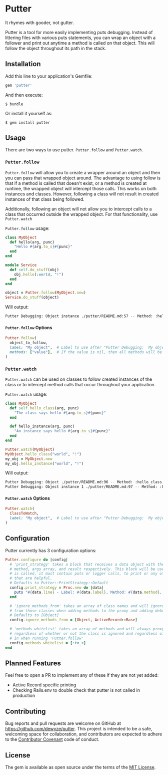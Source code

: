 # Putter

It rhymes with gooder, not gutter.

Putter is a tool for more easily implementing puts debugging. Instead of littering files with various puts statements, you can wrap an object with a follower and print out anytime a method is called on that object. This will follow the object throughout its path in the stack.

## Installation

Add this line to your application's Gemfile:

```ruby
gem 'putter'
```

And then execute:

    $ bundle

Or install it yourself as:

    $ gem install putter

## Usage

There are two ways to use putter. `Putter.follow` and `Putter.watch`.

### `Putter.follow`

`Putter.follow` will allow you to create a wrapper around an object and then you can pass that wrapped object around. The advantage to using follow is that if a method is called that doesn't exist, or a method is created at runtime, the wrapped object will intercept those calls. This works on both instances and classes. However, following a class will not result in created instances of that class being followed.

Additionally, following an object will not allow you to intercept calls to a class that occurred outside the wrapped object. For that functionality, use `Putter.watch`

`Putter.follow` usage:

```ruby
class MyObject
  def hello(arg, punc)
    "Hello #{arg.to_s}#{punc}"
  end
end

module Service
  def self.do_stuff(obj)
    obj.hello(:world, "!")
  end
end

object = Putter.follow(MyObject.new)
Service.do_stuff(object)
```

Will output:

```bash
Putter Debugging: Object instance ./putter/README.md:57 -- Method: :hello, Args: [:world, "!"], Result: "Hello world!"
```

#### `Putter.follow` Options

```ruby
Putter.follow(
  object_to_follow,
  label: "My object",  # Label to use after "Putter Debugging:  My object". Will be "ClassName" for classes or "ClassName instance" for instances
  methods: ["value"],  # If the value is nil, then all methods will be watched. Otherwise, this is an array of methods to print debugging input for
)
```

### `Putter.watch`

`Putter.watch` can be used on classes to follow created instances of the class or to intercept method calls that occur throughout your application.

`Putter.watch` usage:

```ruby
class MyObject
  def self.hello_class(arg, punc)
    "The class says hello #{arg.to_s}#{punc}"
  end

  def hello_instance(arg, punc)
    "An instance says hello #{arg.to_s}#{punc}"
  end
end

Putter.watch(MyObject)
MyObject.hello_class("world", "!")
my_obj = MyObject.new
my_obj.hello_instance("world", "!")
```

Will output:

```bash
Putter Debugging: Object ./putter/README.md:96 -- Method: :hello_class, Args: [:world, "!"], Result: "The class says hello world!"
Putter Debugging: Object instance 1 ./putter/README.md:97 -- Method: :hello_instance, Args: [:world, "!"], Result: "The instance says hello world!"
```

#### `Putter.watch` Options

```ruby
Putter.watch(
  ClassToWatch,
  label: "My object",  # Label to use after "Putter Debugging:  My object". Will be "ClassName" for classes or "ClassName instance #" for instances
)
```

## Configuration

Putter currently has 3 configuration options:

```ruby
Putter.configure do |config|
  # 'print_strategy' takes a block that receives a data object with the label, line,
  # method, args array, and result respectively. This block will be used after each method
  # is called, it must contain puts or logger calls, to print or any other method callbacks
  # that are helpful.
  # Defaults to Putter::PrintStrategy::Default
  config.print_strategy = Proc.new do |data|
    puts "#{data.line} - Label: #{data.label}, Method: #{data.method}, Args: #{data.args}, Result: #{data.result}"
  end

  # 'ignore_methods_from' takes an array of class names and will ignore both class and instance methods
  # from those classes when adding methods to the proxy and adding debug output
  # Defaults to [Object]
  config.ignore_methods_from = [Object, ActiveRecord::Base]

  # 'methods_whitelist' takes an array of methods and will always proxy and debug those methods
  # regardless of whether or not the class is ignored and regardless of what methods are passed
  # in when running 'Putter.follow'
  config.methods_whitelist = [:to_s]
end
```

## Planned Features
Feel free to open a PR to implement any of these if they are not yet added:

- Active Record specific printing
- Checking Rails.env to double check that putter is not called in production

## Contributing

Bug reports and pull requests are welcome on GitHub at https://github.com/dewyze/putter. This project is intended to be a safe, welcoming space for collaboration, and contributors are expected to adhere to the [Contributor Covenant](http://contributor-covenant.org) code of conduct.

## License

The gem is available as open source under the terms of the [MIT License](http://opensource.org/licenses/MIT).
